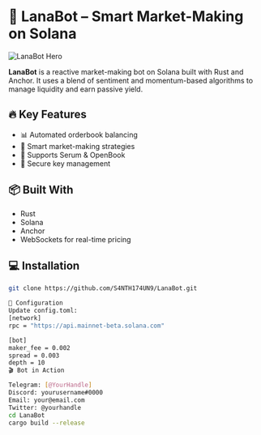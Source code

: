 
# 🧠 LanaBot – Smart Market-Making on Solana

![LanaBot Hero](https://user-images.githubusercontent.com/your-lanabot-gif.gif)

**LanaBot** is a reactive market-making bot on Solana built with Rust and Anchor. It uses a blend of sentiment and momentum-based algorithms to manage liquidity and earn passive yield.

## 🔥 Key Features

- 📊 Automated orderbook balancing
- 🤖 Smart market-making strategies
- 🔁 Supports Serum & OpenBook
- 🔐 Secure key management

## 📦 Built With

- Rust
- Solana
- Anchor
- WebSockets for real-time pricing

## 💻 Installation

```bash
git clone https://github.com/S4NTH174UN9/LanaBot.git

🔧 Configuration
Update config.toml:
[network]
rpc = "https://api.mainnet-beta.solana.com"

[bot]
maker_fee = 0.002
spread = 0.003
depth = 10
🎬 Bot in Action

Telegram: [@YourHandle]
Discord: yourusername#0000
Email: your@email.com
Twitter: @yourhandle
cd LanaBot
cargo build --release
